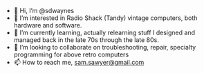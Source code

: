 - 👋 Hi, I’m @sdwaynes
- 👀 I’m interested in Radio Shack (Tandy) vintage computers, both hardware and software.
- 🌱 I’m currently learning, actually relearning stuff I designed and managed back in the late 70s through the late 80s.
- 💞️ I’m looking to collaborate on troubleshooting, repair, specialty programming for above retro computers
- 📫 How to reach me, sam.sawyer@gmail.com

<!---
sdwaynes/sdwaynes is a ✨ special ✨ repository because its `README.md` (this file) appears on your GitHub profile.
You can click the Preview link to take a look at your changes.
--->
